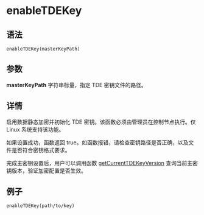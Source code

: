 # enableTDEKey

## 语法

`enableTDEKey(masterKeyPath)`

## 参数

**masterKeyPath** 字符串标量，指定 TDE 密钥文件的路径。

## 详情

启用数据静态加密并初始化 TDE 密钥。该函数必须由管理员在控制节点执行。仅 Linux 系统支持该功能。

如果设置成功，函数返回 true。如函数报错，请检查密钥路径是否正确，以及文件是否符合密钥格式要求。

完成主密钥设置后，用户可以调用函数 [getCurrentTDEKeyVersion](../g/getcurrenttdekeyversion.md) 查询当前主密钥版本，验证加密配置是否生效。

## 例子

```
enableTDEKey(path/to/key)
```

